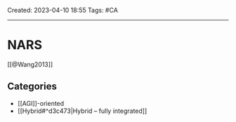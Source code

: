 Created: 2023-04-10 18:55
Tags: #CA

---
# NARS

[[@Wang2013]]

## Categories
* [[AGI]]-oriented
* [[Hybrid#^d3c473|Hybrid – fully integrated]]